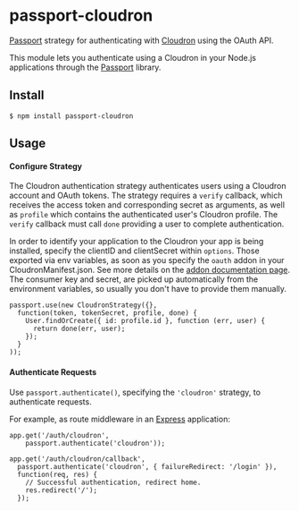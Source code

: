 # passport-cloudron

[Passport](http://passportjs.org/) strategy for authenticating with [Cloudron](https://cloudron.io/) using the OAuth API.

This module lets you authenticate using a Cloudron in your Node.js applications through the [Passport](http://passportjs.org/) library.

## Install

```
$ npm install passport-cloudron
```

## Usage

#### Configure Strategy

The Cloudron authentication strategy authenticates users using a Cloudron account
and OAuth tokens.  The strategy requires a `verify` callback, which receives the
access token and corresponding secret as arguments, as well as `profile` which
contains the authenticated user's Cloudron profile.   The `verify` callback must
call `done` providing a user to complete authentication.

In order to identify your application to the Cloudron your app is being installed,
specify the clientID and clientSecret within `options`. Those exported via env
variables, as soon as you specify the `oauth` addon in your CloudronManifest.json.
See more details on the [addon documentation page](https://cloudron.io/references/addons.html#oauth).
The consumer key and secret, are picked up automatically from the environment variables, so
usually you don't have to provide them manually.

```
passport.use(new CloudronStrategy({},
  function(token, tokenSecret, profile, done) {
    User.findOrCreate({ id: profile.id }, function (err, user) {
      return done(err, user);
    });
  }
));
```

#### Authenticate Requests

Use `passport.authenticate()`, specifying the `'cloudron'` strategy, to
authenticate requests.

For example, as route middleware in an [Express](http://expressjs.com/)
application:

```
app.get('/auth/cloudron',
    passport.authenticate('cloudron'));

app.get('/auth/cloudron/callback',
  passport.authenticate('cloudron', { failureRedirect: '/login' }),
  function(req, res) {
    // Successful authentication, redirect home.
    res.redirect('/');
  });
```

